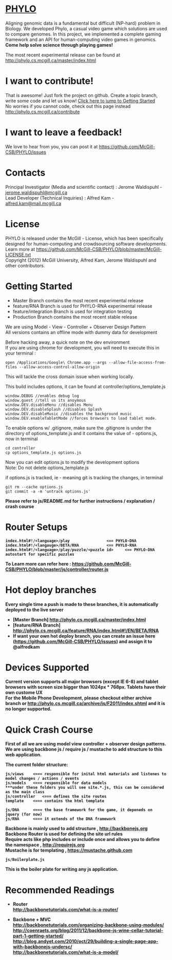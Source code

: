<a href='http://phylo.cs.mcgill.ca'>PHYLO</a>
=====
Aligning genomic data is a fundamental but difficult (NP-hard) problem in Biology. We developed Phylo, a casual video game which solutions are used to compare genomes.  In this project, we implemented a complete gaming framework and an API for human-computing video games in genomics.  <b>Come help solve science through playing games!</b>

The most recent experimental release can be found at http://phylo.cs.mcgill.ca/master/index.html

I want to contribute!
=====
That is awesome! Just fork the project on github.  Create a topic branch, write some code and let us know! <a href='#getting-started'>Click here to jump to Getting Started</a><br>
No worries if you cannot code, check out this page instead http://phylo.cs.mcgill.ca/contribute

I want to leave a feedback!
=====
We love to hear from you, you can post it at https://github.com/McGill-CSB/PHYLO/issues

Contacts
=====
Principal Investigator (Media and scientific contact) : Jerome Waldispuhl - jerome.waldispuhl@mcgill.ca<br>
Lead Developer (Technical Inquiries) : Alfred Kam - alfred.kam@mail.mcgill.ca

License
=====

PHYLO is released under the McGill - License, which has been specifically designed for human-computing and crowdsourcing software developments. Learn more at https://github.com/McGill-CSB/PHYLO/blob/master/McGill-LICENSE.txt <br>
Copyright (2012) McGill University, Alfred Kam, Jerome Waldispuhl and other contributors.

Getting Started
=====
- Master Branch contains the most recent experimental release
- feature/RNA Branch is used for PHYLO-RNA experimental release
- feature/integration Branch is used for integration testing 
- Production Branch contains the most recent stable release

We are using Model - View - Controller + Observer Design Pattern<br>
All versions contains an offline mode with dummy data for development<br> 

Before hacking away, a quick note on the dev environment<br>
If you are using chrome for development, you will need to execute this in your terminal : 

	open /Applications/Google\ Chrome.app --args --allow-file-access-from-files --allow-access-control-allow-origin

This will tackle the cross domain issue when working locally. 

This build includes options, it can be found at controller/options_template.js

	window.DEBUG //enables debug log
	window.guest //tell us its anoymous
	window.DEV.disableMenu //disables Menu
	window.DEV.disableSplash //disables Splash 
	window.DEV.disableMusic //disables the background music
	window.DEV.enableTabletMode //forces browsers to load tablet mode.

To enable options w/ .gitignore, make sure the .gitignore is under the directory of options_template.js and it contains the value of - options.js, now in terminal

	cd controller
	cp options_template.js options.js
	
Now you can edit options.js to modify the development options<br>
Note: Do not delete options_template.js

if options.js is tracked, ie - meaning git is tracking the changes, in terminal

	git rm --cache options.js
	git commit -a -m 'untrack options.js'

<b>Please refer to js/README.md for further instructions / explanation / crash course<b>

Router Setups
====

	index.html#!/<language>/play				<== PHYLO-DNA
	index.html#!/<langauge>/BETA/RNA			<== PHYLO-RNA
	index.html#!/<language>/play/puzzle/<puzzle id>		<== PHYLO-DNA autostart for specific puzzles
	
To Learn more can refer here : https://github.com/McGill-CSB/PHYLO/blob/master/js/controller/router.js

Hot deploy branches
=====
Every single time a push is made to these branches, it is automatically deployed to the live server
- [Master Branch] http://phylo.cs.mcgill.ca/master/index.html
- [feature/RNA Branch] http://phylo.cs.mcgill.ca/feature/RNA/index.html#!/EN/BETA/RNA
- If want your own hot deploy branch, you can create an issue here (https://github.com/McGill-CSB/PHYLO/issues) and assign it to @alfredkam

Devices Supported
=====
Current version supports all major browsers (except IE 6-8) and tablet browsers with screen size bigger than 1024px * 768px.  Tablets have their own custome UX <br>
For the Mobile Phone Development, please checkout either archive branch or http://phylo.cs.mcgill.ca/archive/js/F2011/index.shtml and it is no longer supported.  

Quick Crash Course
=====

First of all we are using model view controller + observer design patterns.<br>
We are using backbone js / require js / mustache to add structure to this web application.

The current folder structure:

	js/views	<=== responsible for inital html materials and listenes to model changes / actions / events
	js/models 	<=== responsible for data models
	***under these folders you will see site.*.js, this can be considered as the main class 
	js/controller 	<=== defines the site routes
	template 	<=== contains the html template
	
	js/DNA		<=== the base framework for the game, it depeneds on jquery (for now)
	js/RNA		<=== it extends of the DNA framework
	
Backbone is mainly used to add structure , http://backbonejs.org <br>
Backbone Router is used for defining the site url rules<br>
Require acts like php includes or include once and allows you to define the namespace , http://requirejs.org<br> 
Mustache is for templating , https://mustache.github.com<br>

	js/Boilerplate.js

This is the boiler plate for writing any js application.


Recommended Readings
=====
- Router<br>
http://backbonetutorials.com/what-is-a-router/ <br>

- Backbone + MVC<br>
http://backbonetutorials.com/organizing-backbone-using-modules/ <br>
http://coenraets.org/blog/2011/12/backbone-js-wine-cellar-tutorial-part-1-getting-started/ <br>
http://blog.andyet.com/2010/oct/29/building-a-single-page-app-with-backbonejs-undersc/<br>
http://backbonetutorials.com/what-is-a-model/<br>
